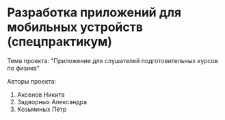 # Разработка приложений для мобильных устройств (спецпрактикум)

Тема проекта: "Приложение для слушателей подготовительных курсов по физике"

Авторы проекта:
1. Аксенов Никита
2. Задворных Александра
3. Козьминых Пётр
